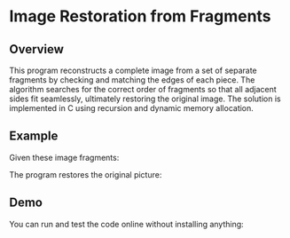# Image Restoration from Fragments

## Overview

This program reconstructs a complete image from a set of separate fragments by checking and matching the edges of each piece. The algorithm searches for the correct order of fragments so that all adjacent sides fit seamlessly, ultimately restoring the original image. The solution is implemented in C using recursion and dynamic memory allocation.

## Example

Given these image fragments:

The program restores the original picture:

## Demo

You can run and test the code online without installing anything:
